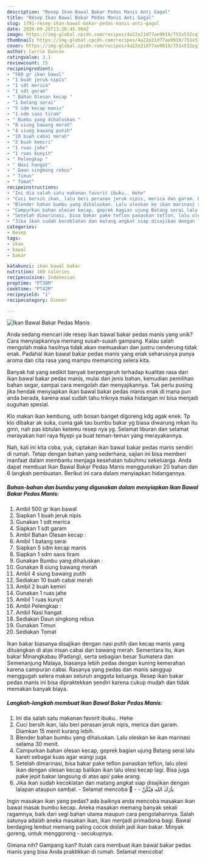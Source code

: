 ```yaml
---
description: "Resep Ikan Bawal Bakar Pedas Manis Anti Gagal"
title: "Resep Ikan Bawal Bakar Pedas Manis Anti Gagal"
slug: 1791-resep-ikan-bawal-bakar-pedas-manis-anti-gagal
date: 2020-09-28T13:28:45.904Z
image: https://img-global.cpcdn.com/recipes/4a22e21d77ae9919/751x532cq70/ikan-bawal-bakar-pedas-manis-foto-resep-utama.jpg
thumbnail: https://img-global.cpcdn.com/recipes/4a22e21d77ae9919/751x532cq70/ikan-bawal-bakar-pedas-manis-foto-resep-utama.jpg
cover: https://img-global.cpcdn.com/recipes/4a22e21d77ae9919/751x532cq70/ikan-bawal-bakar-pedas-manis-foto-resep-utama.jpg
author: Carrie Duncan
ratingvalue: 3.1
reviewcount: 15
recipeingredient:
- "500 gr ikan bawal"
- "1 buah jeruk nipis"
- "1 sdt merica"
- "1 sdt garam"
- " Bahan Olesan kecap "
- "1 batang serai"
- "5 sdm kecap manis"
- "1 sdm saos tiram"
- " Bumbu yang dihaluskan "
- "8 siung bawang merah"
- "4 siung bawang putih"
- "10 buah cabai merah"
- "2 buah kemiri"
- "1 ruas jahe"
- "1 ruas kunyit"
- " Pelengkap "
- " Nasi hangat"
- " Daun singkong rebus"
- " Timun"
- " Tomat"
recipeinstructions:
- "Ini dia salah satu makanan favorit ibuku.. Hehe"
- "Cuci bersih ikan, lalu beri perasan jeruk nipis, merica dan garam. Diamkan 15 menit kurang lebih."
- "Blender bahan bumbu yang dihaluskan. Lalu oleskan ke ikan marinasi selama 30 menit."
- "Campurkan bahan olesan kecap, geprek bagian ujung Batang serai lalu kareti sebagai kuas agar wangi juga."
- "Setelah dimarinasi, bisa bakar pake teflon panaskan teflon, lalu olesi ikan dengan olesan kecap balikan ikan lalu olesi kecap lagi. Bisa juga pake jepit bakar langsung di atas api/ pake arang."
- "Jika ikan sudah kecoklatan dan matang angkat siap disajikan dengan lalapan ataupun sambal.  Selamat mencoba 🤝  باَرَكَ الله فِيْكُنَّ"
categories:
- Resep
tags:
- ikan
- bawal
- bakar

katakunci: ikan bawal bakar 
nutrition: 160 calories
recipecuisine: Indonesian
preptime: "PT30M"
cooktime: "PT42M"
recipeyield: "1"
recipecategory: Dinner

---
```



![Ikan Bawal Bakar Pedas Manis](https://img-global.cpcdn.com/recipes/4a22e21d77ae9919/751x532cq70/ikan-bawal-bakar-pedas-manis-foto-resep-utama.jpg)

Anda sedang mencari ide resep ikan bawal bakar pedas manis yang unik? Cara menyiapkannya memang susah-susah gampang. Kalau salah mengolah maka hasilnya tidak akan memuaskan dan justru cenderung tidak enak. Padahal ikan bawal bakar pedas manis yang enak seharusnya punya aroma dan cita rasa yang mampu memancing selera kita.

Banyak hal yang sedikit banyak berpengaruh terhadap kualitas rasa dari ikan bawal bakar pedas manis, mulai dari jenis bahan, kemudian pemilihan bahan segar, sampai cara mengolah dan menyajikannya. Tak perlu pusing jika hendak menyiapkan ikan bawal bakar pedas manis enak di mana pun anda berada, karena asal sudah tahu triknya maka hidangan ini bisa menjadi suguhan spesial.

Klo makan ikan kembung, udh bosan banget digoreng kdg agak enek. Tp klo dibakar ak suka, cuma gak tau bumbu bakar yg biasa diwarung mkan itu gmn, nah pas kbtulan ketemu resep nya yg. Selamat liburan dan selamat merayakan hari raya Nyepi ya buat teman-teman yang merayakannya.


Nah, kali ini kita coba, yuk, ciptakan ikan bawal bakar pedas manis sendiri di rumah. Tetap dengan bahan yang sederhana, sajian ini bisa memberi manfaat dalam membantu menjaga kesehatan tubuhmu sekeluarga. Anda dapat membuat Ikan Bawal Bakar Pedas Manis menggunakan 20 bahan dan 6 langkah pembuatan. Berikut ini cara dalam menyiapkan hidangannya.

<!--inarticleads1-->

##### Bahan-bahan dan bumbu yang digunakan dalam menyiapkan Ikan Bawal Bakar Pedas Manis:

1. Ambil 500 gr ikan bawal
1. Siapkan 1 buah jeruk nipis
1. Gunakan 1 sdt merica
1. Siapkan 1 sdt garam
1. Ambil  Bahan Olesan kecap :
1. Ambil 1 batang serai
1. Siapkan 5 sdm kecap manis
1. Siapkan 1 sdm saos tiram
1. Gunakan  Bumbu yang dihaluskan :
1. Gunakan 8 siung bawang merah
1. Ambil 4 siung bawang putih
1. Sediakan 10 buah cabai merah
1. Ambil 2 buah kemiri
1. Gunakan 1 ruas jahe
1. Ambil 1 ruas kunyit
1. Ambil  Pelengkap :
1. Ambil  Nasi hangat
1. Sediakan  Daun singkong rebus
1. Gunakan  Timun
1. Sediakan  Tomat


Ikan bakar biasanya disajikan dengan nasi putih dan kecap manis yang dituangkan di atas irisan cabai dan bawang merah. Sementara itu, ikan bakar Minangkabau (Padang), serta sebagian besar Sumatera dan Semenanjung Malaya, biasanya lebih pedas dengan kuning kemerahan karena campuran cabai. Rasanya yang pedas dan manis sanggup menggugah selera makan seluruh anggota keluarga. Resep ikan bakar pedas manis ini bisa dipraktekkan sendiri karena cukup mudah dan tidak memakan banyak biaya. 

<!--inarticleads2-->

##### Langkah-langkah membuat Ikan Bawal Bakar Pedas Manis:

1. Ini dia salah satu makanan favorit ibuku.. Hehe
1. Cuci bersih ikan, lalu beri perasan jeruk nipis, merica dan garam. Diamkan 15 menit kurang lebih.
1. Blender bahan bumbu yang dihaluskan. Lalu oleskan ke ikan marinasi selama 30 menit.
1. Campurkan bahan olesan kecap, geprek bagian ujung Batang serai lalu kareti sebagai kuas agar wangi juga.
1. Setelah dimarinasi, bisa bakar pake teflon panaskan teflon, lalu olesi ikan dengan olesan kecap balikan ikan lalu olesi kecap lagi. Bisa juga pake jepit bakar langsung di atas api/ pake arang.
1. Jika ikan sudah kecoklatan dan matang angkat siap disajikan dengan lalapan ataupun sambal.  - Selamat mencoba 🤝 -  - باَرَكَ الله فِيْكُنَّ


Ingin masakan ikan yang pedas? ada baiknya anda mencoba masakan ikan bawal masak bumbu kecap. Aneka masakan memang banyak sekali ragamnya, baik dari segi bahan utama maupun cara pengolahannya. Salah satunya adalah aneka masakan ikan, ikan menjadi primadona bagi. Bawal berdaging lembut memang paling cocok diolah jadi ikan bakar. Minyak goreng, untuk menggoreng - secukupnya. 

Gimana nih? Gampang kan? Itulah cara membuat ikan bawal bakar pedas manis yang bisa Anda praktikkan di rumah. Selamat mencoba!
